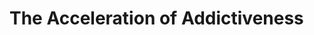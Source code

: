 # The Acceleration of Addictiveness
<!-- #readable What does this say about[[Why are we drawn to shallow novelty]]? -->

<!-- {BearID:A217E2C8-276B-44FB-A1E2-315C3EF0243B-471-0000001F2034D3C1} -->
